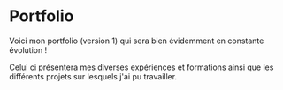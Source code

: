 # Portfolio

Voici mon portfolio (version 1) qui sera bien évidemment en constante évolution !

Celui ci présentera mes diverses expériences et formations ainsi que les différents projets sur lesquels j'ai pu travailler.
